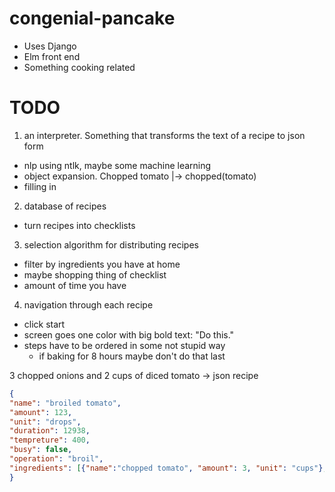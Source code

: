 # congenial-pancake

- Uses Django
- Elm front end
- Something cooking related

# TODO 

1. an interpreter. Something that transforms the text of a recipe to json form
  - nlp using ntlk, maybe some machine learning
  - object expansion. Chopped tomato |-> chopped(tomato)
  - filling in 

2. database of recipes
  - turn recipes into checklists

3. selection algorithm for distributing recipes
  - filter by ingredients you have at home
  - maybe shopping thing of checklist
  - amount of time you have

4. navigation through each recipe
  - click start
  - screen goes one color with big bold text: "Do this."
  - steps have to be ordered in some not stupid way
    - if baking for 8 hours maybe don't do that last

3 chopped onions and 2 cups of diced tomato -> json recipe
```json
{
"name": "broiled tomato",
"amount": 123,
"unit": "drops",
"duration": 12938,
"tempreture": 400,
"busy": false,
"operation": "broil",
"ingredients": [{"name":"chopped tomato", "amount": 3, "unit": "cups"}, {}, {}]
}
```
